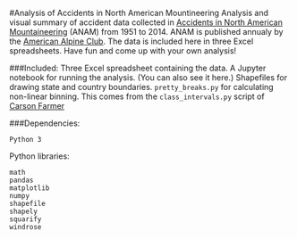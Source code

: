 #Analysis of Accidents in North American Mountineering
Analysis and visual summary of accident data collected in [Accidents in North American Mountaineering](https://www.americanalpineclub.org/p/anam) (ANAM) from 1951 to 2014. ANAM is published annualy by the [American Alpine Club](https://www.americanalpineclub.org/). The data is included here in three Excel spreadsheets. Have fun and come up with your own analysis!

###Included:
Three Excel spreadsheet containing the data. 
A Jupyter notebook for running the analysis. (You can also see it here.)
Shapefiles for drawing state and country boundaries.
`pretty_breaks.py` for calculating non-linear binning. This comes from the `class_intervals.py` script of [Carson Farmer](https://github.com/carsonfarmer/blog/tree/source/content/uploads)
 
###Dependencies:
```
Python 3
```
Python libraries:
```
math
pandas
matplotlib
numpy
shapefile
shapely
squarify
windrose
```